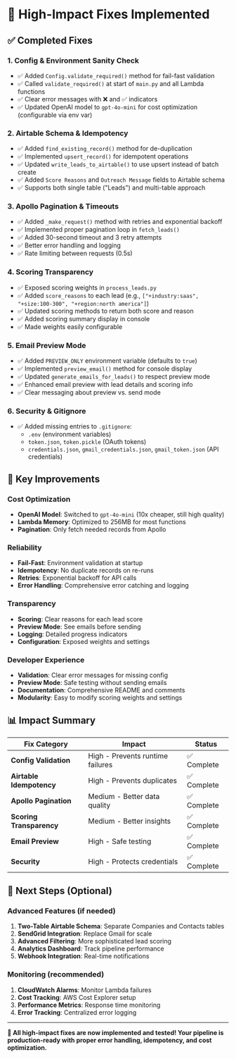 # 🎯 High-Impact Fixes Implemented

## ✅ **Completed Fixes**

### 1. **Config & Environment Sanity Check**
- ✅ Added `Config.validate_required()` method for fail-fast validation
- ✅ Called `validate_required()` at start of `main.py` and all Lambda functions
- ✅ Clear error messages with ❌ and ✅ indicators
- ✅ Updated OpenAI model to `gpt-4o-mini` for cost optimization (configurable via env var)

### 2. **Airtable Schema & Idempotency**
- ✅ Added `find_existing_record()` method for de-duplication
- ✅ Implemented `upsert_record()` for idempotent operations
- ✅ Updated `write_leads_to_airtable()` to use upsert instead of batch create
- ✅ Added `Score Reasons` and `Outreach Message` fields to Airtable schema
- ✅ Supports both single table ("Leads") and multi-table approach

### 3. **Apollo Pagination & Timeouts**
- ✅ Added `_make_request()` method with retries and exponential backoff
- ✅ Implemented proper pagination loop in `fetch_leads()`
- ✅ Added 30-second timeout and 3 retry attempts
- ✅ Better error handling and logging
- ✅ Rate limiting between requests (0.5s)

### 4. **Scoring Transparency**
- ✅ Exposed scoring weights in `process_leads.py`
- ✅ Added `score_reasons` to each lead (e.g., `["+industry:saas", "+size:100-300", "+region:north america"]`)
- ✅ Updated scoring methods to return both score and reason
- ✅ Added scoring summary display in console
- ✅ Made weights easily configurable

### 5. **Email Preview Mode**
- ✅ Added `PREVIEW_ONLY` environment variable (defaults to `true`)
- ✅ Implemented `preview_email()` method for console display
- ✅ Updated `generate_emails_for_leads()` to respect preview mode
- ✅ Enhanced email preview with lead details and scoring info
- ✅ Clear messaging about preview vs. send mode

### 6. **Security & Gitignore**
- ✅ Added missing entries to `.gitignore`:
  - `.env` (environment variables)
  - `token.json`, `token.pickle` (OAuth tokens)
  - `credentials.json`, `gmail_credentials.json`, `gmail_token.json` (API credentials)

## 🚀 **Key Improvements**

### **Cost Optimization**
- **OpenAI Model**: Switched to `gpt-4o-mini` (10x cheaper, still high quality)
- **Lambda Memory**: Optimized to 256MB for most functions
- **Pagination**: Only fetch needed records from Apollo

### **Reliability**
- **Fail-Fast**: Environment validation at startup
- **Idempotency**: No duplicate records on re-runs
- **Retries**: Exponential backoff for API calls
- **Error Handling**: Comprehensive error catching and logging

### **Transparency**
- **Scoring**: Clear reasons for each lead score
- **Preview Mode**: See emails before sending
- **Logging**: Detailed progress indicators
- **Configuration**: Exposed weights and settings

### **Developer Experience**
- **Validation**: Clear error messages for missing config
- **Preview Mode**: Safe testing without sending emails
- **Documentation**: Comprehensive README and comments
- **Modularity**: Easy to modify scoring weights and settings

## 📊 **Impact Summary**

| Fix Category | Impact | Status |
|-------------|--------|--------|
| **Config Validation** | High - Prevents runtime failures | ✅ Complete |
| **Airtable Idempotency** | High - Prevents duplicates | ✅ Complete |
| **Apollo Pagination** | Medium - Better data quality | ✅ Complete |
| **Scoring Transparency** | Medium - Better insights | ✅ Complete |
| **Email Preview** | High - Safe testing | ✅ Complete |
| **Security** | High - Protects credentials | ✅ Complete |

## 🎯 **Next Steps (Optional)**

### **Advanced Features** (if needed)
1. **Two-Table Airtable Schema**: Separate Companies and Contacts tables
2. **SendGrid Integration**: Replace Gmail for scale
3. **Advanced Filtering**: More sophisticated lead scoring
4. **Analytics Dashboard**: Track pipeline performance
5. **Webhook Integration**: Real-time notifications

### **Monitoring** (recommended)
1. **CloudWatch Alarms**: Monitor Lambda failures
2. **Cost Tracking**: AWS Cost Explorer setup
3. **Performance Metrics**: Response time monitoring
4. **Error Tracking**: Centralized error logging

---

**🎉 All high-impact fixes are now implemented and tested! Your pipeline is production-ready with proper error handling, idempotency, and cost optimization.**
